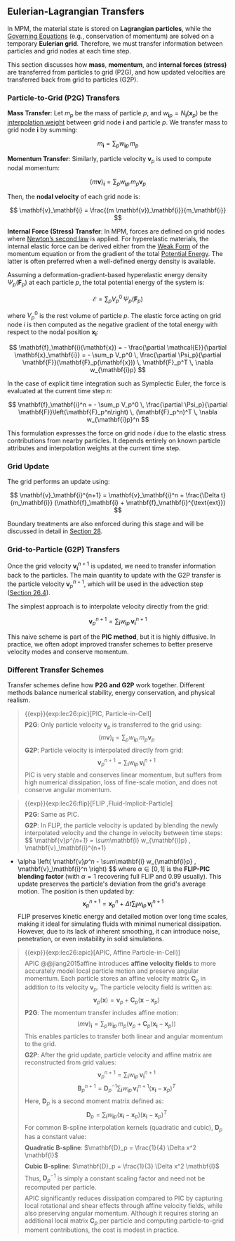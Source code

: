 ## Eulerian-Lagrangian Transfers

In MPM, the material state is stored on **Lagrangian particles**, while the [Governing Equations](./lec16-strong_and_weak_forms.md) (e.g., conservation of momentum) are solved on a temporary **Eulerian grid**. Therefore, we must transfer information between particles and grid nodes at each time step.

This section discusses how **mass**, **momentum**, and **internal forces (stress)** are transferred from particles to grid (P2G), and how updated velocities are transferred back from grid to particles (G2P).



### Particle-to-Grid (P2G) Transfers

**Mass Transfer**: Let $m_p$ be the mass of particle $p$, and $w_{\mathbf{i}p} = N_\mathbf{i}(\mathbf{x}_p)$ be the [interpolation weight](./lec26.2-interpolating_functions.md) between grid node $\mathbf{i}$ and particle $p$. We transfer mass to grid node $\mathbf{i}$ by summing:

$$
m_\mathbf{i} = \sum_p w_{\mathbf{i}p} \, m_p
$$

**Momentum Transfer**: Similarly, particle velocity $\mathbf{v}_p$ is used to compute nodal momentum:

$$
(m \mathbf{v})_\mathbf{i} = \sum_p w_{\mathbf{i}p} \, m_p \mathbf{v}_p
$$

Then, the **nodal velocity** of each grid node is:

$$
\mathbf{v}_\mathbf{i} = \frac{(m \mathbf{v})_\mathbf{i}}{m_\mathbf{i}}
$$

**Internal Force (Stress) Transfer**: In MPM, forces are defined on grid nodes where [Newton’s second law](./lec1.2-newton_2nd_law.md) is applied. For hyperelastic materials, the internal elastic force can be derived either from the [Weak Form](./lec16.3-weak_form.md) of the momentum equation or from the gradient of the total [Potential Energy](./lec13.1-rigid_null_rot_inv.md). The latter is often preferred when a well-defined energy density is available.

Assuming a deformation-gradient-based hyperelastic energy density $\Psi_p(\mathbf{F}_p)$ at each particle $p$, the total potential energy of the system is:

$$
\mathcal{E} = \sum_p V_p^0 \, \Psi_p(\mathbf{F}_p)
$$

where $V_p^0$ is the rest volume of particle $p$. The elastic force acting on grid node $i$ is then computed as the negative gradient of the total energy with respect to the nodal position $\mathbf{x}_\mathbf{i}$:

$$
\mathbf{f}_\mathbf{i}(\mathbf{x}) = - \frac{\partial \mathcal{E}}{\partial \mathbf{x}_\mathbf{i}} = - \sum_p V_p^0 \, \frac{\partial \Psi_p}{\partial \mathbf{F}}(\mathbf{F}_p(\mathbf{x})) \, \mathbf{F}_p^T \, \nabla w_{\mathbf{i}p}
$$

In the case of explicit time integration such as Symplectic Euler, the force is evaluated at the current time step $n$:

$$
\mathbf{f}_\mathbf{i}^n = - \sum_p V_p^0 \, \frac{\partial \Psi_p}{\partial \mathbf{F}}\left(\mathbf{F}_p^n\right) \, (\mathbf{F}_p^n)^T \, \nabla w_{\mathbf{i}p}^n
$$

This formulation expresses the force on grid node $i$ due to the elastic stress contributions from nearby particles. It depends entirely on known particle attributes and interpolation weights at the current time step.

### Grid Update

The grid performs an update using:

$$
\mathbf{v}_\mathbf{i}^{n+1} = \mathbf{v}_\mathbf{i}^n + \frac{\Delta t}{m_\mathbf{i}} (\mathbf{f}_\mathbf{i} + \mathbf{f}_\mathbf{i}^{\text{ext}})
$$

Boundary treatments are also enforced during this stage and will be discussed in detail in [Section 28](./lec28-mpm_bc.md).

### Grid-to-Particle (G2P) Transfers

Once the grid velocity $\mathbf{v}_\mathbf{i}^{n+1}$ is updated, we need to transfer information back to the particles. The main quantity to update with the G2P transfer is the particle velocity $\mathbf{v}_p^{n+1}$, which will be used in the advection step ([Section 26.4](src/lec26.4-particle_state_update.md)).

The simplest approach is to interpolate velocity directly from the grid:

$$
\mathbf{v}_p^{n+1} = \sum_\mathbf{i} w_{\mathbf{i}p} \, \mathbf{v}_\mathbf{i}^{n+1}
$$

This naive scheme is part of the **PIC method**, but it is highly diffusive. In practice, we often adopt improved transfer schemes to better preserve velocity modes and conserve momentum.

### Different Transfer Schemes

Transfer schemes define how **P2G and G2P** work together. Different methods balance numerical stability, energy conservation, and physical realism.

> {{exp}}{exp:lec26:pic}[PIC, Particle-in-Cell] $$ $$
**P2G**: Only particle velocity $\mathbf{v}_p$ is transferred to the grid using:
$$
(m\mathbf{v})_\mathbf{i} = \sum_p w_{\mathbf{i}p} \, m_p \mathbf{v}_p
$$
**G2P**: Particle velocity is interpolated directly from grid:
$$
\mathbf{v}_p^{n+1} = \sum_\mathbf{i} w_{\mathbf{i}p} \, \mathbf{v}_\mathbf{i}^{n+1}
$$
PIC is very stable and conserves linear momentum, but suffers from high numerical dissipation, loss of fine-scale motion, and does not conserve angular momentum.

> {{exp}}{exp:lec26:flip}[FLIP ,Fluid-Implicit-Particle] $$ $$
**P2G**: Same as PIC. $$ $$
**G2P**: In FLIP, the particle velocity is updated by blending the newly interpolated velocity and the change in velocity between time steps:
$$
\mathbf{v}_p^{n+1} =
\sum_\mathbf{i} w_{\mathbf{i}p} \, \mathbf{v}_\mathbf{i}^{n+1}
+ \alpha \left( \mathbf{v}_p^n - \sum_\mathbf{i} w_{\mathbf{i}p} \, \mathbf{v}_\mathbf{i}^n \right)
$$
where $\alpha \in [0, 1]$ is the **FLIP-PIC blending factor** (with $\alpha = 1$ recovering full FLIP and 0.99 usually). This update preserves the particle's deviation from the grid's average motion.
The position is then updated by:
$$
\mathbf{x}_p^{n+1} = \mathbf{x}_p^n + \Delta t \sum_\mathbf{i} w_{\mathbf{i}p} \, \mathbf{v}_\mathbf{i}^{n+1}
$$
FLIP preserves kinetic energy and detailed motion over long time scales, making it ideal for simulating fluids with minimal numerical dissipation. However, due to its lack of inherent smoothing, it can introduce noise, penetration, or even instability in solid simulations.

> {{exp}}{exp:lec26:apic}[APIC, Affine Particle-in-Cell)] $$ $$
APIC @@jiang2015affine introduces **affine velocity fields** to more accurately model local particle motion and preserve angular momentum. Each particle stores an affine velocity matrix $\mathbf{C}_p$ in addition to its velocity $\mathbf{v}_p$. The particle velocity field is written as:
$$
\mathbf{v}_p(\mathbf{x}) = \mathbf{v}_p + \mathbf{C}_p (\mathbf{x} - \mathbf{x}_p)
$$
**P2G**: The momentum transfer includes affine motion:
$$
(m\mathbf{v})_\mathbf{i} = \sum_p w_{\mathbf{i}p} \, m_p \left( \mathbf{v}_p + \mathbf{C}_p (\mathbf{x}_\mathbf{i} - \mathbf{x}_p) \right)
$$
This enables particles to transfer both linear and angular momentum to the grid. $$ $$
**G2P**: After the grid update, particle velocity and affine matrix are reconstructed from grid values:
$$
\mathbf{v}_p^{n+1} = \sum_\mathbf{i} w_{\mathbf{i}p} \, \mathbf{v}_\mathbf{i}^{n+1}
$$
$$
\mathbf{B}_p^{n+1} = \mathbf{D}_p^{-1} \sum_\mathbf{i} w_{\mathbf{i}p} \, \mathbf{v}_\mathbf{i}^{n+1} (\mathbf{x}_\mathbf{i} - \mathbf{x}_p)^T
$$
Here, $\mathbf{D}_p$ is a second moment matrix defined as:
$$
\mathbf{D}_p = \sum_\mathbf{i} w_{\mathbf{i}p} (\mathbf{x}_\mathbf{i} - \mathbf{x}_p)(\mathbf{x}_\mathbf{i} - \mathbf{x}_p)^T
$$
For common B-spline interpolation kernels (quadratic and cubic), $\mathbf{D}_p$ has a constant value: $$ $$
 **Quadratic B-spline**: $\mathbf{D}_p = \frac{1}{4} \Delta x^2 \mathbf{I}$ $$ $$
 **Cubic B-spline**: $\mathbf{D}_p = \frac{1}{3} \Delta x^2 \mathbf{I}$ $$ $$
Thus, $\mathbf{D}_p^{-1}$ is simply a constant scaling factor and need not be recomputed per particle. $$ $$
APIC significantly reduces dissipation compared to PIC by capturing local rotational and shear effects through affine velocity fields, while also preserving angular momentum. Although it requires storing an additional local matrix $\mathbf{C}_p$ per particle and computing particle-to-grid moment contributions, the cost is modest in practice.